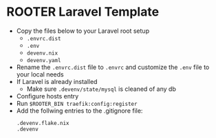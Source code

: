 # ROOTER Laravel Template

- Copy the files below to your Laravel root setup
  - `.envrc.dist`
  - `.env`
  - `devenv.nix`
  - `devenv.yaml`
- Rename the `.envrc.dist` file to `.envrc` and customize the `.env` file to your local needs
- If Laravel is already installed
  - Make sure `.devenv/state/mysql` is cleaned of any db
- Configure hosts entry
- Run `$ROOTER_BIN traefik:config:register`
- Add the follwing entries to the .gitignore file:
  ```
  .devenv.flake.nix
  .devenv
  ```
